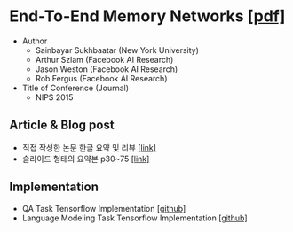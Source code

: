 # End-To-End Memory Networks [[pdf]](https://arxiv.org/pdf/1503.08895.pdf)


* Author
	* Sainbayar Sukhbaatar (New York University)
	* Arthur Szlam (Facebook AI Research)
	* Jason Weston (Facebook AI Research)
	* Rob Fergus (Facebook AI Research)
* Title of Conference (Journal)
	* NIPS 2015


## Article & Blog post
* 직접 작성한 논문 한글 요약 및 리뷰 [[link]](https://github.com/kwonmha/paper-reviews/blob/master/End-to-End%20Memory%20Networks.md)
* 슬라이드 형태의 요약본 p30~75 [[link]](https://www.slideshare.net/carpedm20/ss-63116251)


## Implementation
* QA Task Tensorflow Implementation [[github]](https://github.com/domluna/memn2n)
* Language Modeling Task Tensorflow Implementation [[github]](https://github.com/carpedm20/MemN2N-tensorflow)


